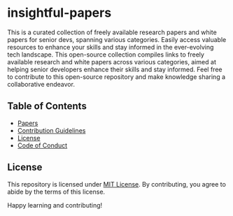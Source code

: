 # insightful-papers

This is a curated collection of freely available research papers and white papers for senior devs, spanning various categories. Easily access valuable resources to enhance your skills and stay informed in the ever-evolving tech landscape. This open-source collection compiles links to freely available research and white papers across various categories, aimed at helping senior developers enhance their skills and stay informed. Feel free to contribute to this open-source repository and make knowledge sharing a collaborative endeavor.

## Table of Contents

- [Papers](papers.md)
- [Contribution Guidelines](CONTRIBUTING.md)
- [License](#license)
- [Code of Conduct](CODE_OF_CONDUCT.md)

## License

This repository is licensed under [MIT License](LICENSE). By contributing, you agree to abide by the terms of this license.

Happy learning and contributing!
